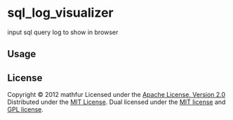 sql_log_visualizer
==================
input sql query log to show in browser

Usage
------


License
----------
Copyright &copy; 2012 mathfur
Licensed under the [Apache License,   Version 2.0][Apache]
Distributed under the [MIT License][mit].
Dual licensed under the [MIT license][MIT] and [GPL license][GPL].
 
[Apache]: http://www.apache.org/licenses/LICENSE-2.0
[MIT]: http://www.opensource.org/licenses/mit-license.php

[GPL]: http://www.gnu.org/licenses/gpl.html
